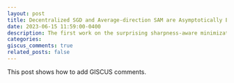```yaml
---
layout: post
title: Decentralized SGD and Average-direction SAM are Asymptotically Equivalent
date: 2023-06-15 11:59:00-0400
description: The first work on the surprising sharpness-aware minimization nature of decentralized learning. We provide a completely new perspective to understand decentralization, which helps to bridge the gap between theory and practice in decentralized learning.
categories: 
giscus_comments: true
related_posts: false
---
```

This post shows how to add GISCUS comments.
